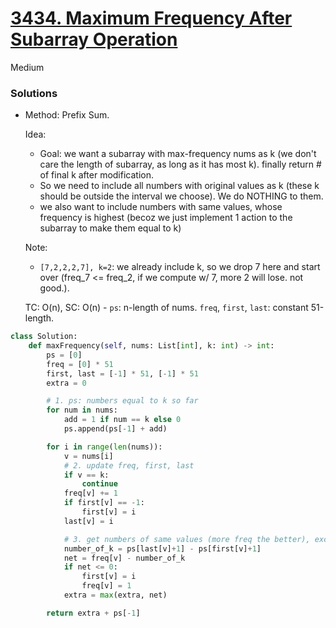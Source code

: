 # [3434. Maximum Frequency After Subarray Operation](https://leetcode.com/problems/maximum-frequency-after-subarray-operation/description/?envType=company&envId=amazon&favoriteSlug=amazon-six-months)

Medium

### Solutions

- Method:
  Prefix Sum.

  Idea:
  - Goal: we want a subarray with max-frequency nums as k (we don't care the length of subarray, as long as it has most k). finally return # of final k after modification.
  - So we need to include all numbers with original values as k (these k should be outside the interval we choose). We do NOTHING to them.
  - we also want to include numbers with same values, whose frequency is highest (becoz we just implement 1 action to the subarray to make them equal to k)

  Note:
  - `[7,2,2,2,7], k=2`: we already include k, so we drop 7 here and start over (freq_7 <= freq_2, if we compute w/ 7, more 2 will lose. not good.).

  TC: O(n), SC: O(n) - `ps`: n-length of nums. `freq`, `first`, `last`: constant 51-length.

```python
class Solution:
    def maxFrequency(self, nums: List[int], k: int) -> int:
        ps = [0]
        freq = [0] * 51
        first, last = [-1] * 51, [-1] * 51
        extra = 0

        # 1. ps: numbers equal to k so far
        for num in nums:
            add = 1 if num == k else 0
            ps.append(ps[-1] + add)

        for i in range(len(nums)):
            v = nums[i]
            # 2. update freq, first, last
            if v == k:
                continue
            freq[v] += 1
            if first[v] == -1:
                first[v] = i
            last[v] = i

            # 3. get numbers of same values (more freq the better), exclude same values with k (becoz already include in qs)
            number_of_k = ps[last[v]+1] - ps[first[v]+1]
            net = freq[v] - number_of_k
            if net <= 0:
                first[v] = i
                freq[v] = 1
            extra = max(extra, net)

        return extra + ps[-1]
```
